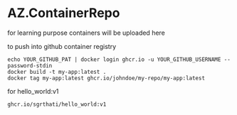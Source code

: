 # AZ.ContainerRepo
for learning purpose containers will be uploaded here

to push into github container registry
```
echo YOUR_GITHUB_PAT | docker login ghcr.io -u YOUR_GITHUB_USERNAME --password-stdin
docker build -t my-app:latest .
docker tag my-app:latest ghcr.io/johndoe/my-repo/my-app:latest
```

for hello_world:v1
```
ghcr.io/sgrthati/hello_world:v1
```
